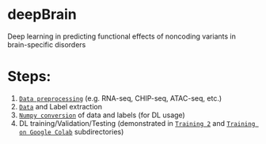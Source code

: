 # deepBrain
Deep learning in predicting functional effects of noncoding variants in brain-specific disorders

# Steps:
1. [```Data preprocessing```](https://github.com/Akmazad/deepBrain/tree/master/Data%20Processing) (e.g. RNA-seq, CHIP-seq, ATAC-seq, etc.)
2. [```Data```](https://github.com/Akmazad/deepBrain/tree/master/Data%20Processing#extract-genomic-data-dna-seq-for-non-zero-bins) and Label extraction
3. [```Numpy conversion```](https://github.com/Akmazad/deepBrain/blob/master/Data%20Processing/split_and_Numpy.py) of data and labels (for DL usage)
4. DL training/Validation/Testing (demonstrated in [```Training 2```](https://github.com/Akmazad/deepBrain/tree/master/Training%202) and [```Training on Google Colab```](https://github.com/Akmazad/deepBrain/tree/master/Training%20on%20Google%20Colab) subdirectories)





